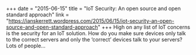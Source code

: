 +++
date = "2015-06-15"
title = "IoT Security: An open source and open standard approach"
link = "https://ianskerrett.wordpress.com/2015/06/15/iot-security-an-open-source-and-open-standard-approach"
+++
High on any list of IoT concerns is the security for an IoT solution. How do you make sure devices only talk to the correct servers and only the ‘correct’ devices talk to your servers? Lots of people…